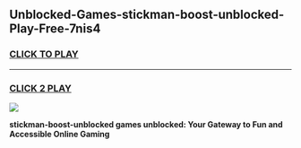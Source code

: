 
## Unblocked-Games-stickman-boost-unblocked-Play-Free-7nis4
<h3>
<a href="https://premium76.site?title=stickman-boost-unblocked&ref=19M">CLICK TO PLAY</a></h3>
<hr>

<h3>
<a href="https://premium76.site?title=stickman-boost-unblocked&ref=19M">CLICK 2 PLAY</a>
  
</h3>

<a href="https://premium76.site?title=stickman-boost-unblocked&ref=19M"><img src="https://clearcache.store/games.png"></a>


**stickman-boost-unblocked games unblocked: Your Gateway to Fun and Accessible Online Gaming**
